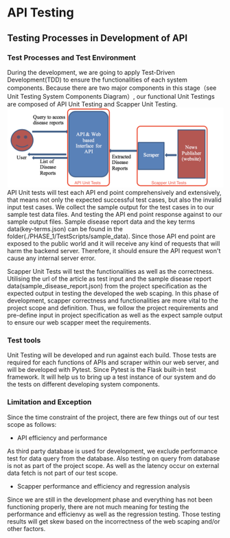 [//]: # ( 3.1. API	Testing D2)
# API Testing

[//]: # ( • Describe	the	testing	processes	used	in	the	development	of API,	referring	to	the	data	and	scripts	included	in	Phase_1	folder.	This	should	describe	your testing	environment	and/or tools	used,	and	limitation e.g.	things	that	are	not	tested.	Describe	your testing	process	i.e.	how	your	team	conducts	testing using	the	test	data	e.g.	in	which	order	and	an overview	of	test	cases,	testing	data	and	testing	results.)
## Testing Processes in Development of API
### Test Processes and Test Environment
During the development, we are going to apply Test-Driven Development(TDD) to ensure the functionalities of each system components. 
Because there are two major components in this stage（see Unit Testing System Components Diagram）, our functional Unit Testings are composed of API Unit Testing and Scapper Unit Testing.
 ![Unit Testing System Components Diagram](testing-components.png "Unit Testing")
API Unit tests will test each API end point comprehensively and extensively, that means not only the expected successful test cases, but also the invalid input test cases. We collect the sample output for the test cases in to our sample test data files. And testing the API end point response against to our sample output files. Sample disease report data and the key terms data(key-terms.json) can be found in the folder(./PHASE_1/TestScripts/sample_data). Since those API end point are exposed to the public world and it will receive any kind of requests that will harm the backend server. Therefore, it should ensure the API request won't cause any internal server error.

Scapper Unit Tests will test the functionalities as well as the correctness. Utilising the url of the article as test input and the sample disease report data(sample_disease_report.json) from the project specification as the expected output in testing the developed the web scaping. In this phase of development, scapper correctness and functionalities are more vital to the project scope and definition. Thus, we follow the project requirements and pre-define input in project specification as well as the expect sample output to ensure our web scapper meet the requirements.

### Test tools
 Unit Testing will be developed and run against each build. Those tests are required for each functions of APIs and scraper within our web server, and will be developed with Pytest. Since Pytest is the Flask built-in test framework. It will help us to bring up a test instance of our system and do the tests on different developing system components.

### Limitation and Exception 
 Since the time constraint of the project, there are few things out of our test scope as follows:
 * API efficiency and performance

 As third party database is used for development, we exclude performance test for data query from the database. Also testing on query from database is not as part of the project scope. As well as the latency occur on external data fetch is not part of our test scope.
 * Scapper performance and efficiency and regression analysis
 
 Since we are still in the development phase and everything has not been functioning properly, there are not much meaning for testing the performance and efficienvy as well as the regression testing. Those testing results will get skew based on the incorrectness of the web scaping and/or other factors.


[//]: # ( • Describe	the	output	of	testing	and	what	actions	you	took to	improve	the	test results. At	D2	your	Phase_1/TestScripts	folder	should	contain:)
[//]: # (1. Test	input	files	)
[//]: # (2. Test	configuration	files	if	any)	
[//]: # (3. Result	files	if	any)
[//]: # (4. Software	or	scripts	used	during	testing	if	any)






















[//]: # (3.2. Platform Testing D4)
[//]: # (• Describe	the	testing	processes	used	in	the development of	the	platform.	You	may	include	a	sub-folder	in	Phase_2	folder	to	include	any	data,	scripts	you	used	to	test	the	platform. • Describe	the	output	of	testing	and	what	actions	you	took	to	improve	the	test results.)
